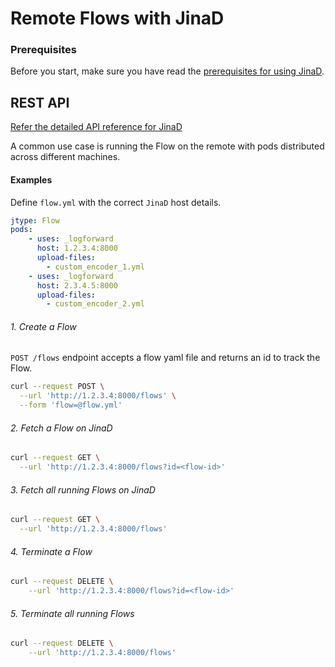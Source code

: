 # Remote Flows with JinaD

### Prerequisites

Before you start, make sure you have read the [prerequisites for using JinaD](https://docs.jina.ai/chapters/remote/jinad.html#prerequisites).

## REST API

[Refer the detailed API reference for JinaD](https://api.jina.ai/daemon/#tag/flows)

A common use case is running the Flow on the remote with pods distributed across different machines.

#### Examples

Define `flow.yml` with the correct `JinaD` host details.

```yaml
jtype: Flow
pods:
    - uses: _logforward
      host: 1.2.3.4:8000
      upload-files:
        - custom_encoder_1.yml
    - uses: _logforward
      host: 2.3.4.5:8000
      upload-files:
        - custom_encoder_2.yml
```

###### 1. Create a Flow

`POST /flows` endpoint accepts a flow yaml file and returns an id to track the Flow.

```bash
curl --request POST \
  --url 'http://1.2.3.4:8000/flows' \
  --form 'flow=@flow.yml'
```

###### 2. Fetch a Flow on JinaD

```bash
curl --request GET \
  --url 'http://1.2.3.4:8000/flows?id=<flow-id>'
```

###### 3. Fetch all running Flows on JinaD

```bash
curl --request GET \
  --url 'http://1.2.3.4:8000/flows'
```

###### 4. Terminate a Flow

```bash
curl --request DELETE \
    --url 'http://1.2.3.4:8000/flows?id=<flow-id>'
```

###### 5. Terminate all running Flows

```bash
curl --request DELETE \
    --url 'http://1.2.3.4:8000/flows'
```
